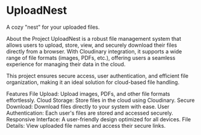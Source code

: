 # UploadNest
 A cozy "nest" for your uploaded files.

About the Project
UploadNest is a robust file management system that allows users to upload, store, view, and securely download their files directly from a browser. With Cloudinary integration, it supports a wide range of file formats (images, PDFs, etc.), offering users a seamless experience for managing their data in the cloud.

This project ensures secure access, user authentication, and efficient file organization, making it an ideal solution for cloud-based file handling.

Features
File Upload: Upload images, PDFs, and other file formats effortlessly.
Cloud Storage: Store files in the cloud using Cloudinary.
Secure Download: Download files directly to your system with ease.
User Authentication: Each user's files are stored and accessed securely.
Responsive Interface: A user-friendly design optimized for all devices.
File Details: View uploaded file names and access their secure links.
